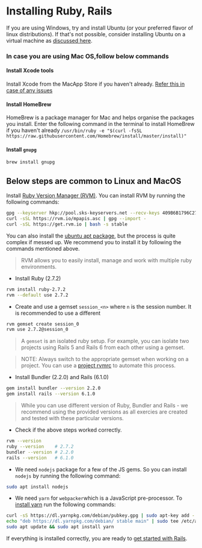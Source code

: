 # Installing Ruby, Rails

If you are using Windows, try and install Ubuntu (or your preferred
flavor of linux distributions). If that's not possible, consider
installing Ubuntu on a virtual machine as [discussed here](https://itsfoss.com/install-linux).

### In case you are using Mac OS,follow below commands
#### Install Xcode tools

Install Xcode from the MacApp Store if you haven't already.
[Refer this in case of any issues](https://stackoverflow.com/questions/9329243/xcode-install-command-line-tools)
#### Install HomeBrew
HomeBrew is a package manager for Mac and helps organise the packages you install.
Enter the following command in the terminal to install HomeBrew if you haven't already
`/usr/bin/ruby -e "$(curl -fsSL https://raw.githubusercontent.com/Homebrew/install/master/install)"`
#### Install `gnupg`
```bash
brew install gnupg
```

## Below steps are common to Linux and MacOS
Install [Ruby Version Manager (RVM)](http://rvm.io/rvm/install).
You can install RVM by running the following commands:
```bash
gpg --keyserver hkp://pool.sks-keyservers.net --recv-keys 409B6B1796C275462A1703113804BB82D39DC0E3 7D2BAF1CF37B13E2069D6956105BD0E739499BDB
curl -sSL https://rvm.io/mpapis.asc | gpg --import -
curl -sSL https://get.rvm.io | bash -s stable
```
You can also install the [ubuntu apt package](https://github.com/rvm/ubuntu_rvm), but the process is quite complex if messed up. We recommend you to install it by following the commands mentioned above.

> RVM allows you to easily install, manage and work with multiple ruby
> environments.

- Install Ruby (2.7.2)

```bash
rvm install ruby-2.7.2
rvm --default use 2.7.2
```

- Create and use a gemset `session_<n>` where `n` is the session number.
  It is recommended to use a different 

```bash
rvm gemset create session_0
rvm use 2.7.2@session_0
```

> A `gemset` is an isolated ruby setup. For example, you can isolate two
> projects using Rails 5 and Rails 6 from each other using a gemset.

> NOTE: Always switch to the appropriate gemset when working on a
> project. You can use a [project rvmrc](https://rvm.io/workflow/rvmrc)
> to automate this process.

- Install Bundler (2.2.0) and Rails (6.1.0)

```bash
gem install bundler --version 2.2.0
gem install rails --version 6.1.0
```

> While you can use different version of Ruby, Bundler and Rails - we
> recommend using the provided versions as all exercies are created and
> tested with these particular versions.

- Check if the above steps worked correctly.

```bash
rvm --version
ruby --version    # 2.7.2
bundler --version # 2.2.0
rails --version   # 6.1.0
```
* We need `nodejs` package for a few of the JS gems. So you can install `nodejs` by running the following command:
```bash
sudo apt install nodejs
```
* We need `yarn` for `webpacker`which is a JavaScript pre-processor. To [install yarn](https://classic.yarnpkg.com/en/docs/install/#debian-stable) run the following commands:
```bash
curl -sS https://dl.yarnpkg.com/debian/pubkey.gpg | sudo apt-key add -
echo "deb https://dl.yarnpkg.com/debian/ stable main" | sudo tee /etc/apt/sources.list.d/yarn.list
sudo apt update && sudo apt install yarn
```
If everything is installed correctly, you are ready to [get started with
Rails](/session_1/README.md).
